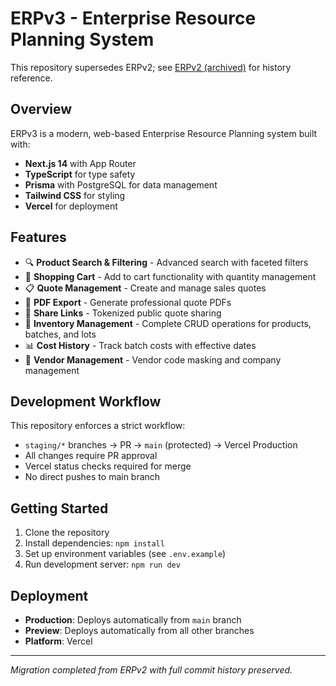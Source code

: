 # ERPv3 - Enterprise Resource Planning System

This repository supersedes ERPv2; see [ERPv2 (archived)](https://github.com/EvanTenenbaum/ERPv2) for history reference.

## Overview

ERPv3 is a modern, web-based Enterprise Resource Planning system built with:

- **Next.js 14** with App Router
- **TypeScript** for type safety
- **Prisma** with PostgreSQL for data management
- **Tailwind CSS** for styling
- **Vercel** for deployment

## Features

- 🔍 **Product Search & Filtering** - Advanced search with faceted filters
- 🛒 **Shopping Cart** - Add to cart functionality with quantity management
- 📋 **Quote Management** - Create and manage sales quotes
- 📄 **PDF Export** - Generate professional quote PDFs
- 🔗 **Share Links** - Tokenized public quote sharing
- 💾 **Inventory Management** - Complete CRUD operations for products, batches, and lots
- 📊 **Cost History** - Track batch costs with effective dates
- 🏢 **Vendor Management** - Vendor code masking and company management

## Development Workflow

This repository enforces a strict workflow:
- `staging/*` branches → PR → `main` (protected) → Vercel Production
- All changes require PR approval
- Vercel status checks required for merge
- No direct pushes to main branch

## Getting Started

1. Clone the repository
2. Install dependencies: `npm install`
3. Set up environment variables (see `.env.example`)
4. Run development server: `npm run dev`

## Deployment

- **Production**: Deploys automatically from `main` branch
- **Preview**: Deploys automatically from all other branches
- **Platform**: Vercel

---

*Migration completed from ERPv2 with full commit history preserved.*

